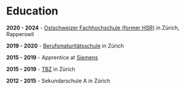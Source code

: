# Education

**2020 - 2024** - [Ostschweizer Fachhochschule (former HSR)](https://www.ost.ch/en/) in Zürich, Rapperswil

**2019 - 2020** - [Berufsmaturitätsschule](https://www.bms-zuerich.ch/) in Zürich

**2015 - 2019** - Apprentice at [Siemens](http://w1.siemens.ch/home/ch/de/cc/karriere/lernende/Seiten/Default.aspx)

**2015 - 2019** - [TBZ](http://tbz.ch/) in Zürich

**2012 - 2015** - Sekundarschule A in Zürich
